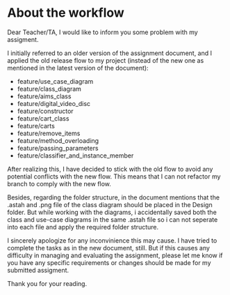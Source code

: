 # About the workflow

Dear Teacher/TA, I would like to inform you some problem with my assigment.

I initially referred to an older version of the assignment document, and I applied the old release flow to my project (instead of the new one as mentioned in the latest version of the document):

- feature/use_case_diagram
- feature/class_diagram
- feature/aims_class
- feature/digital_video_disc
- feature/constructor
- feature/cart_class
- feature/carts
- feature/remove_items
- feature/method_overloading
- feature/passing_parameters
- feature/classifier_and_instance_member

After realizing this, I have decided to stick with the old flow to avoid any potential conflicts with the new flow. This means that I can not refactor my branch to comply with the new flow.

Besides, regarding the folder structure, in the document mentions that the .astah and .png file of the class diagram should be placed in the Design folder. But while working with the diagrams, i accidentally saved both the class and use-case diagrams in the same .astah file so i can not seperate into each file and apply the required folder structure.

I sincerely apologize for any inconvinience this may cause. I have tried to complete the tasks as in the new document, still. But if this causes any difficulty in managing and evaluating the assignment, please let me know if you have any specific requirements or changes should be made for my submitted assigment.

Thank you for your reading.
